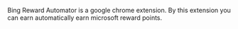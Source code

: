 Bing Reward Automator is a google chrome extension. By this extension you can earn automatically  earn microsoft reward points.
